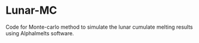 # Lunar-MC
Code for Monte-carlo method to simulate the lunar cumulate melting results using Alphalmelts software.
